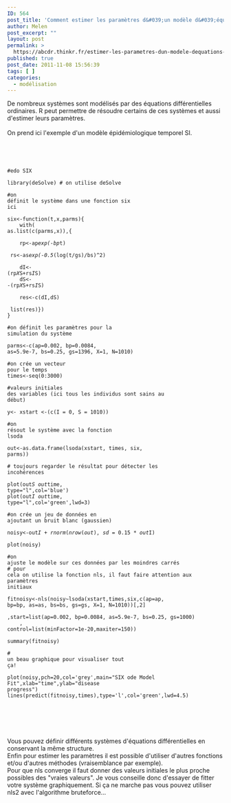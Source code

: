 ```yaml
---
ID: 564
post_title: 'Comment estimer les paramètres d&#039;un modèle d&#039;équations différentielles ordinaires par les moindres carrés avec R ?'
author: Melen
post_excerpt: ""
layout: post
permalink: >
  https://abcdr.thinkr.fr/estimer-les-parametres-dun-modele-dequations-differentielles-ordinaires-par-les-moindres-carres/
published: true
post_date: 2011-11-08 15:56:39
tags: [ ]
categories:
  - modélisation
---
```

De nombreux systèmes sont modélisés par des équations différentielles ordinaires. R peut permettre de résoudre certains de ces systèmes et aussi d'estimer leurs paramètres.<br /><br />On prend ici l'exemple d'un modèle épidémiologique temporel SI.<br /><br /> <pre><code><br /><br /> #edo SIX<br /><br />library(deSolve) # on utilise deSolve<br /><br />#on définit le système dans une fonction six ici<br /><br />six&lt;-function(t,x,parms){<br />    with( as.list(c(parms,x)),{<br /><br />    rp&lt;-ap*exp(-bp*t)<br />    rs&lt;-as*exp(-0.5*(log(t/gs)/bs)^2)<br />    <br />    dI&lt;- (rp*X*S+rs*I*S)<br />    dS&lt;- -(rp*X*S+rs*I*S)<br /><br />    res&lt;-c(dI,dS)<br />    list(res)})<br />}<br /><br />#on définit les paramètres pour la simulation du système<br /><br />parms&lt;-c(ap=0.002, bp=0.0084, as=5.9e-7, bs=0.25, gs=1396, X=1, N=1010)<br /><br />#on crée un vecteur pour le temps<br />times&lt;-seq(0:3000)<br /><br />#valeurs initiales des variables (ici tous les individus sont sains au début)<br /><br />y&lt;- xstart &lt;-(c(I = 0, S = 1010))<br /><br />#on résout le système avec la fonction lsoda<br /><br />out&lt;-as.data.frame(lsoda(xstart, times, six, parms))<br /><br /># toujours regarder le résultat pour détecter les incohérences<br /><br />plot(out$S~out$time, type="l",col='blue')<br />plot(out$I~out$time, type="l",col='green',lwd=3)<br /><br />#on crée un jeu de données en ajoutant un bruit blanc (gaussien)<br /><br />noisy&lt;-out$I+rnorm(nrow(out),sd=0.15*out$I)<br /><br />plot(noisy)<br /><br />#on ajuste le modèle sur ces données par les moindres carrés<br /># pour cela on utilise la fonction nls, il faut faire attention aux paramètres initiaux<br /><br />fitnoisy&lt;-nls(noisy~lsoda(xstart,times,six,c(ap=ap, bp=bp, as=as, bs=bs, gs=gs, X=1, N=1010))[,2]<br />     ,start=list(ap=0.002, bp=0.0084, as=5.9e-7, bs=0.25, gs=1000)<br />    , control=list(minFactor=1e-20,maxiter=150))<br /><br />summary(fitnoisy)<br /><br /># un beau graphique pour visualiser tout ça!<br /><br />plot(noisy,pch=20,col='grey',main="SIX ode Model Fit",xlab="time",ylab="disease progress")<br />lines(predict(fitnoisy,times),type='l',col='green',lwd=4.5)<br /><br /> <br /></code></pre> <br /><br />Vous pouvez définir différents systèmes d'équations différentielles en conservant la même structure.<br />Enfin pour estimer les paramètres il est possible d'utiliser d'autres fonctions et/ou d'autres méthodes (vraisemblance par exemple).<br />Pour que nls converge il faut donner des valeurs initiales le plus proche possibles des "vraies valeurs". Je vous conseille donc d'essayer de fitter votre système graphiquement. Si ça ne marche pas vous pouvez utiliser nls2 avec l'algorithme bruteforce...<br /><br />